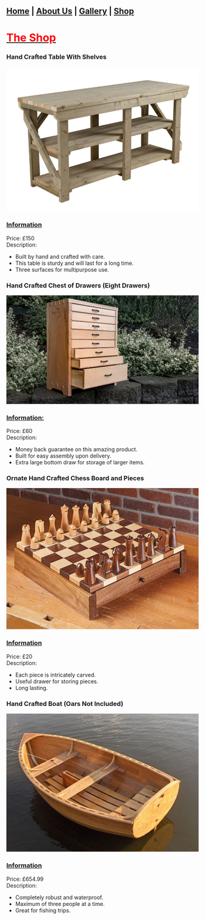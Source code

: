 ## [Home](/index.md) | [About Us](/about.md) | [Gallery](/gallery.md) | [Shop](/shop.md)

# <u><font color="red">The Shop</font></u>

### **Hand Crafted Table With Shelves**
![Table](images/table.png)
### <u>Information</u>
Price: £150 <br>
Description:
- Built by hand and crafted with care. 
- This table is sturdy and will last for a long time.
- Three surfaces for multipurpose use.

### **Hand Crafted Chest of Drawers (Eight Drawers)**
![Table](images/drawers.png)
### <u>Information:</u>
Price: £60 <br>
Description:
- Money back guarantee on this amazing product.
- Built for easy assembly upon delivery.
- Extra large bottom draw for storage of larger items.

### **Ornate Hand Crafted Chess Board and Pieces**
![Table](images/chess.png)
### <u>Information</u>
Price: £20 <br>
Description:
- Each piece is intricately carved.
- Useful drawer for storing pieces.
- Long lasting.

### **Hand Crafted Boat (Oars Not Included)**
![Table](images/boat.png)
### <u>Information</u>
Price: £654.99 <br>
Description:
- Completely robust and waterproof.
- Maximum of three people at a time.
- Great for fishing trips.